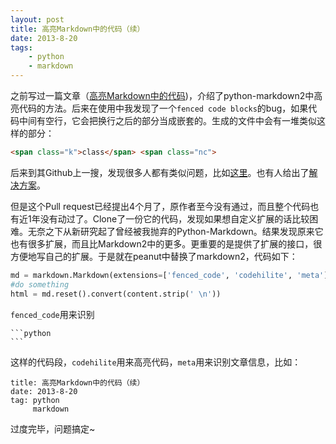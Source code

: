 ```yaml
---
layout: post
title: 高亮Markdown中的代码（续）
date: 2013-8-20
tags:
    - python
    - markdown
---
```



之前写过一篇文章（[高亮Markdown中的代码](/posts/how-to-highlight-code-in-markdown.html))，介绍了python-markdown2中高亮代码的方法。后来在使用中我发现了一个`fenced code blocks`的bug，如果代码中间有空行，它会把换行之后的部分当成嵌套的。生成的文件中会有一堆类似这样的部分：

```html
<span class="k">class</span> <span class="nc">
```

后来到其Github上一搜，发现很多人都有类似问题，比如[这里](https://github.com/trentm/python-markdown2/issues/109)。也有人给出了[解决方案](https://github.com/trentm/python-markdown2/pull/117)。

但是这个Pull request已经提出4个月了，原作者至今没有通过，而且整个代码也有近1年没有动过了。Clone了一份它的代码，发现如果想自定义扩展的话比较困难。无奈之下从新研究起了曾经被我抛弃的Python-Markdown。结果发现原来它也有很多扩展，而且比Markdown2中的更多。更重要的是提供了扩展的接口，很方便地写自己的扩展。于是就在peanut中替换了markdown2，代码如下：

```python
md = markdown.Markdown(extensions=['fenced_code', 'codehilite', 'meta'])
#do something
html = md.reset().convert(content.strip(' \n'))
```

`fenced_code`用来识别

	```python
	```

这样的代码段，`codehilite`用来高亮代码，`meta`用来识别文章信息，比如：

	title: 高亮Markdown中的代码（续）
	date: 2013-8-20
	tag: python
         markdown

过度完毕，问题搞定~